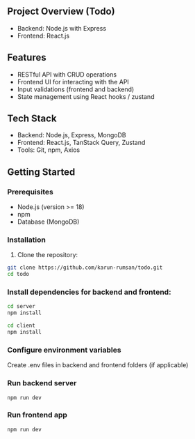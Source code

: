 ## Project Overview (Todo)

- Backend: Node.js with Express
- Frontend: React.js

## Features

- RESTful API with CRUD operations
- Frontend UI for interacting with the API
- Input validations (frontend and backend)
- State management using React hooks / zustand

## Tech Stack

- Backend: Node.js, Express, MongoDB
- Frontend: React.js, TanStack Query, Zustand
- Tools: Git, npm, Axios

## Getting Started

### Prerequisites

- Node.js (version >= 18)
- npm
- Database (MongoDB)

### Installation

1. Clone the repository:

```bash
git clone https://github.com/karun-rumsan/todo.git
cd todo

```

### Install dependencies for backend and frontend:

```bash
cd server
npm install
```
```bash
cd client
npm install
```
### Configure environment variables

Create .env files in backend and frontend folders (if applicable)

### Run backend server
```
npm run dev
```
### Run frontend app
```
npm run dev
```
